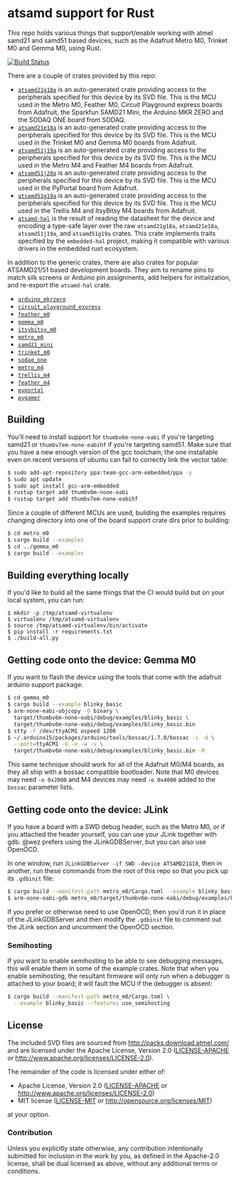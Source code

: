 # atsamd support for Rust

This repo holds various things that support/enable working with atmel samd21 and samd51 based
devices, such as the Adafruit Metro M0, Trinket M0 and Gemma M0, using Rust.

[![Build Status](https://travis-ci.org/atsamd-rs/atsamd.svg?branch=master)](https://travis-ci.org/atsamd-rs/atsamd)

There are a couple of crates provided by this repo:

* [`atsamd21g18a`](https://atsamd-rs.github.io/atsamd/atsamd21g18a/atsamd21g18a/) is an
  auto-generated crate providing access to the peripherals
  specified for this device by its SVD file.  This is the MCU used in the Metro M0,
  Feather M0, Circuit Playground express boards from Adafruit, the Sparkfun SAMD21 Mini, the Arduino MKR ZERO and the SODAQ ONE board
  from SODAQ.
* [`atsamd21e18a`](https://atsamd-rs.github.io/atsamd/atsamd21e18a/atsamd21e18a/) is an
  auto-generated crate providing access to the peripherals
  specified for this device by its SVD file.  This is the MCU used in the Trinket M0
  and Gemma M0 boards from Adafruit.
* [`atsamd51j19a`](https://atsamd-rs.github.io/atsamd/atsamd51j19a/atsamd51j19a/) is an auto-generated crate providing access to the peripherals specified for this device by its SVD file. This is the MCU used in the Metro M4 and Feather M4 boards from Adafruit.
* [`atsamd51j20a`](https://atsamd-rs.github.io/atsamd/atsamd51j20a/atsamd51j20a/) is an auto-generated crate providing access to the peripherals specified for this device by its SVD file. This is the MCU used in the PyPortal board from Adafruit.
* [`atsamd51g19a`](https://atsamd-rs.github.io/atsamd/atsamd51g19a/atsamd51g19a/) is an auto-generated crate providing access to the peripherals specified for this device by its SVD file. This is the MCU used in the Trellis M4 and ItsyBitsy M4 boards from Adafruit.
* [`atsamd-hal`](https://atsamd-rs.github.io/atsamd/atsamd21g18a/atsamd_hal/) is the result
  of reading the datasheet for the device and encoding
  a type-safe layer over the raw `atsamd21g18a`, `atsamd21e18a`, `atsamd51j19a`, and `atsamd51g19a` crates.  This crate
  implements traits specified by the `embedded-hal` project, making it compatible with
  various drivers in the embedded rust ecosystem.

In addition to the generic crates, there are also crates for popular ATSAMD21/51 based development boards. They aim to rename pins to match silk screens or Arduino pin assignments, add helpers for initialization, and re-export the `atsamd-hal` crate.

* [`arduino_mkrzero`](https://atsamd-rs.github.io/atsamd/atsamd21g18a/arduino_mkrzero/)
* [`circuit_playground_express`](https://atsamd-rs.github.io/atsamd/atsamd21g18a/circuit_playground_express/)
* [`feather_m0`](https://atsamd-rs.github.io/atsamd/atsamd21g18a/feather_m0/)
* [`gemma_m0`](https://atsamd-rs.github.io/atsamd/atsamd21e18a/gemma_m0/)
* [`itsybitsy_m0`](https://atsamd-rs.github.io/atsamd/atsamd21g18a/itsybitsy_m0/)
* [`metro_m0`](https://atsamd-rs.github.io/atsamd/atsamd21g18a/metro_m0/)
* [`samd21_mini`](https://atsamd-rs.github.io/atsamd/atsamd21g18a/samd21_mini/)
* [`trinket_m0`](https://atsamd-rs.github.io/atsamd/atsamd21e18a/trinket_m0/)
* [`sodaq_one`](https://atsamd-rs.github.io/atsamd/atsamd21g18a/sodaq_one/)
* [`metro_m4`](https://atsamd-rs.github.io/atsamd/atsamd51j19a/metro_m4/)
* [`trellis_m4`](https://atsamd-rs.github.io/atsamd/atsamd51g19a/trellis_m4/)
* [`feather_m4`](https://atsamd-rs.github.io/atsamd/atsamd51j19a/feather_m4/)
* [`pyportal`](https://atsamd-rs.github.io/atsamd/atsamd51j20a/pyportal/)
* [`pygamer`](https://atsamd-rs.github.io/atsamd/atsamd51j19a/pygamer/)

## Building

 You'll need to install support for
`thumbv6m-none-eabi` if you're targeting samd21 or `thumbv7em-none-eabihf` if you're targeting samd51.  Make sure that you have a new enough version of the
gcc toolchain; the one installable even on recent versions of ubuntu can
fail to correctly link the vector table:

```bash
$ sudo add-apt-repository ppa:team-gcc-arm-embedded/ppa -y
$ sudo apt update
$ sudo apt install gcc-arm-embedded
$ rustup target add thumbv6m-none-eabi
$ rustup target add thumbv7em-none-eabihf
```


Since a couple of different MCUs are used, building the examples requires changing
directory into one of the board support crate dirs prior to building:

```bash
$ cd metro_m0
$ cargo build --examples
$ cd ../gemma_m0
$ cargo build --examples
```

## Building everything locally

If you'd like to build all the same things that the CI would build but on
your local system, you can run:

```
$ mkdir -p /tmp/atsamd-virtualenv
$ virtualenv /tmp/atsamd-virtualenv
$ source /tmp/atsamd-virtualenv/bin/activate
$ pip install -r requirements.txt
$ ./build-all.py
```

## Getting code onto the device: Gemma M0

If you want to flash the device using the tools that come with the adafruit
arduino support package:

```bash
$ cd gemma_m0
$ cargo build --example blinky_basic
$ arm-none-eabi-objcopy -O binary \
  target/thumbv6m-none-eabi/debug/examples/blinky_basic \
  target/thumbv6m-none-eabi/debug/examples/blinky_basic.bin
$ stty -F /dev/ttyACM1 ospeed 1200
$ ~/.arduino15/packages/arduino/tools/bossac/1.7.0/bossac -i -d \
  --port=ttyACM1 -U -e -w -v \
  target/thumbv6m-none-eabi/debug/examples/blinky_basic.bin -R
```

This same technique should work for all of the Adafruit M0/M4 boards, as they
all ship with a bossac compatible bootloader. Note that M0 devices may need
`-o 0x2000` and M4 devices may need `-o 0x4000` added to the `bossac` parameter
lists.

## Getting code onto the device: JLink

If you have a board with a SWD debug header, such as the Metro M0, or if you attached
the header yourself, you can use your JLink together with gdb.  @wez prefers using
the JLinkGDBServer, but you can also use OpenOCD.

In one window, run `JLinkGDBServer -if SWD -device ATSAMD21G18`, then in another,
run these commands from the root of this repo so that you pick up its `.gdbinit`
file:

```bash
$ cargo build --manifest-path metro_m0/Cargo.toml --example blinky_basic
$ arm-none-eabi-gdb metro_m0/target/thumbv6m-none-eabi/debug/examples/blinky_basic
```

If you prefer or otherwise need to use OpenOCD, then you'd run it in place of
the JLinkGDBServer and then modify the `.gdbinit` file to comment out the JLink
section and uncomment the OpenOCD section.

### Semihosting

If you want to enable semihosting to be able to see debugging messages, this will
enable them in some of the example crates.  Note that when you enable semihosting,
the resultant firmware will only run when a debugger is attached to your board; it
will fault the MCU if the debugger is absent:

```bash
$ cargo build --manifest-path metro_m0/Cargo.toml \
  --example blinky_basic --features use_semihosting
```


## License

The included SVD files are sourced from http://packs.download.atmel.com/ and
are licensed under the Apache License, Version 2.0 ([LICENSE-APACHE](LICENSE-APACHE) or
http://www.apache.org/licenses/LICENSE-2.0).

The remainder of the code is licensed under either of:

- Apache License, Version 2.0 ([LICENSE-APACHE](LICENSE-APACHE) or
  http://www.apache.org/licenses/LICENSE-2.0)
- MIT license ([LICENSE-MIT](LICENSE-MIT) or http://opensource.org/licenses/MIT)

at your option.

### Contribution

Unless you explicitly state otherwise, any contribution intentionally submitted for inclusion in the
work by you, as defined in the Apache-2.0 license, shall be dual licensed as above, without any
additional terms or conditions.
